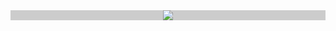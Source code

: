 <div align="center" style="background:#ccc" width="50%" height="100%">
  <img src="https://github.com/ResonanceM/.github/assets/28684401/f87d3230-41f5-437e-bd45-a1b075a072fb" />
</div>

